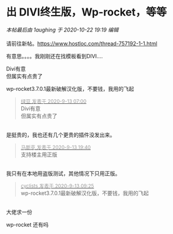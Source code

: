 # 出 DIVI终生版，Wp-rocket，等等


<i class="pstatus"> 本帖最后由 1aughing 于 2020-10-22 19:19 编辑 </i><br />
<br />
请前往新帖。https://www.hostloc.com/thread-757192-1-1.html

有意思。。。。我刚刚还在找模板看到DIVI....

Divi有意 <br />
但属实有点贵了

wp-rocket3.7.0.1最新破解汉化版，不要钱，我用的飞起

<div class="quote"><blockquote><font size="2"><a href="https://www.hostloc.com/forum.php?mod=redirect&amp;goto=findpost&amp;pid=9161978&amp;ptid=743191" target="_blank"><font color="#999999">绿豆 发表于 2020-9-13 07:00</font></a></font><br />
Divi有意 <br />
但属实有点贵了</blockquote></div><br />
是挺贵的，我也还有几个更贵的插件没发出来。

<div class="quote"><blockquote><font size="2"><a href="https://www.hostloc.com/forum.php?mod=redirect&amp;goto=findpost&amp;pid=9164593&amp;ptid=743191" target="_blank"><font color="#999999">马斯克 发表于 2020-9-13 19:40</font></a></font><br />
支持楼主用正版</blockquote></div><br />
我只有在本地用盗版测试，其他情况下只用正版。 <img src="static/image/smiley/default/victory.gif" smilieid="14" border="0" alt="" />

<div class="quote"><blockquote><font size="2"><a href="https://www.hostloc.com/forum.php?mod=redirect&amp;goto=findpost&amp;pid=9162185&amp;ptid=743191" target="_blank"><font color="#999999">cyclists 发表于 2020-9-13 09:25</font></a></font><br />
wp-rocket3.7.0.1最新破解汉化版，不要钱，我用的飞起</blockquote></div><br />
大佬求一份

wp-rocket 还有吗<img id="aimg_cgXRr" onclick="zoom(this, this.src, 0, 0, 0)" class="zoom" src="https://cdn.jsdelivr.net/gh/hishis/forum-master/public/images/patch.gif" onmouseover="img_onmouseoverfunc(this)" onload="thumbImg(this)" border="0" alt="" />
